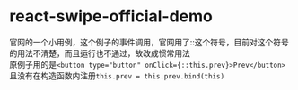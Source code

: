 # react-swipe-official-demo
官网的一个小用例，这个例子的事件调用，官网用了::这个符号，目前对这个符号的用法不清楚，而且运行也不通过，故改成惯常用法 <br/>
原例子用的是`<button type="button" onClick={::this.prev}>Prev</button>` 且没有在构造函数内注册`this.prev = this.prev.bind(this)`
